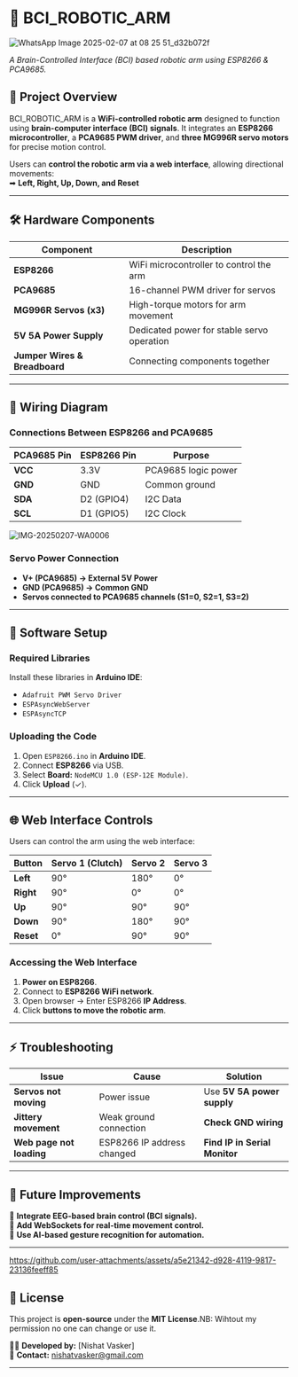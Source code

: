 # 🤖 BCI_ROBOTIC_ARM

![WhatsApp Image 2025-02-07 at 08 25 51_d32b072f](https://github.com/user-attachments/assets/4d3cea2c-ab10-4084-9d26-85b06a7d9729)

*A Brain-Controlled Interface (BCI) based robotic arm using ESP8266 & PCA9685.*

## 🚀 **Project Overview**
BCI_ROBOTIC_ARM is a **WiFi-controlled robotic arm** designed to function using **brain-computer interface (BCI) signals**. It integrates an **ESP8266 microcontroller**, a **PCA9685 PWM driver**, and **three MG996R servo motors** for precise motion control.

Users can **control the robotic arm via a web interface**, allowing directional movements:  
➡ **Left, Right, Up, Down, and Reset**  

---

## 🛠 **Hardware Components**
| Component       | Description |
|----------------|-------------|
| **ESP8266** | WiFi microcontroller to control the arm |
| **PCA9685** | 16-channel PWM driver for servos |
| **MG996R Servos (x3)** | High-torque motors for arm movement |
| **5V 5A Power Supply** | Dedicated power for stable servo operation |
| **Jumper Wires & Breadboard** | Connecting components together |

---

## 🔌 **Wiring Diagram**
### **Connections Between ESP8266 and PCA9685**
| PCA9685 Pin | ESP8266 Pin | Purpose |
|------------|------------|---------|
| **VCC** | 3.3V | PCA9685 logic power |
| **GND** | GND | Common ground |
| **SDA** | D2 (GPIO4) | I2C Data |
| **SCL** | D1 (GPIO5) | I2C Clock |


![IMG-20250207-WA0006](https://github.com/user-attachments/assets/3747ab3a-59df-4d4c-831e-f1f4e03699e8)



### **Servo Power Connection**
- **V+ (PCA9685) → External 5V Power**
- **GND (PCA9685) → Common GND**
- **Servos connected to PCA9685 channels (S1=0, S2=1, S3=2)**

---

## 💾 **Software Setup**
### **Required Libraries**
Install these libraries in **Arduino IDE**:
- `Adafruit PWM Servo Driver`
- `ESPAsyncWebServer`
- `ESPAsyncTCP`

### **Uploading the Code**
1. Open `ESP8266.ino` in **Arduino IDE**.
2. Connect **ESP8266** via USB.
3. Select **Board:** `NodeMCU 1.0 (ESP-12E Module)`.
4. Click **Upload** (✓).

---

## 🌐 **Web Interface Controls**
Users can control the arm using the web interface:

| **Button** | **Servo 1 (Clutch)** | **Servo 2** | **Servo 3** |
|------------|----------------|---------|---------|
| **Left** | 90° | 180° | 0° |
| **Right** | 90° | 0° | 0° |
| **Up** | 90° | 90° | 90° |
| **Down** | 90° | 180° | 90° |
| **Reset** | 0° | 90° | 90° |

### **Accessing the Web Interface**
1. **Power on ESP8266**.
2. Connect to **ESP8266 WiFi network**.
3. Open browser → Enter ESP8266 **IP Address**.
4. Click **buttons to move the robotic arm**.

---

## ⚡ **Troubleshooting**
| **Issue** | **Cause** | **Solution** |
|-----------|----------|-------------|
| **Servos not moving** | Power issue | Use **5V 5A power supply** |
| **Jittery movement** | Weak ground connection | **Check GND wiring** |
| **Web page not loading** | ESP8266 IP address changed | **Find IP in Serial Monitor** |

---

## 🎯 **Future Improvements**
🚀 **Integrate EEG-based brain control (BCI signals).**  
🚀 **Add WebSockets for real-time movement control.**  
🚀 **Use AI-based gesture recognition for automation.**  

---


https://github.com/user-attachments/assets/a5e21342-d928-4119-9817-23136feeff85


## 📜 **License**
This project is **open-source** under the **MIT License**.NB: Wihtout my permission no one can change or use it.

👨‍💻 **Developed by:** [Nishat Vasker]  
📧 **Contact:** nishatvasker@gmail.com  


---
